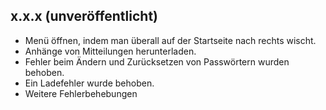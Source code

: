 ## x.x.x (unveröffentlicht)
- Menü öffnen, indem man überall auf der Startseite nach rechts wischt.
- Anhänge von Mitteilungen herunterladen.
- Fehler beim Ändern und Zurücksetzen von Passwörtern wurden behoben.
- Ein Ladefehler wurde behoben.
- Weitere Fehlerbehebungen
